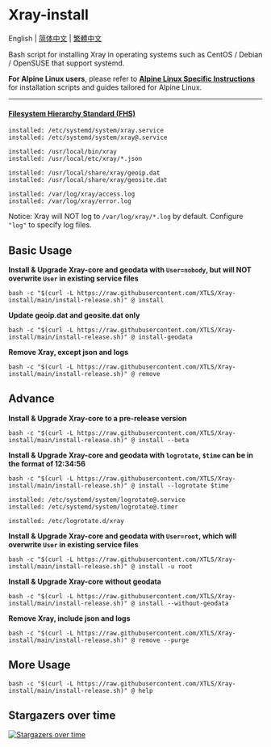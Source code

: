 # Xray-install

English | [简体中文](README_zh-Hans.md) | [繁體中文](README_zh-Hant.md)

Bash script for installing Xray in operating systems such as CentOS / Debian / OpenSUSE that support systemd.

**For Alpine Linux users**, please refer to **[Alpine Linux Specific Instructions](alpinelinux/README.md)** for installation scripts and guides tailored for Alpine Linux.

---

#### [Filesystem Hierarchy Standard (FHS)](https://en.wikipedia.org/wiki/Filesystem_Hierarchy_Standard)

```
installed: /etc/systemd/system/xray.service
installed: /etc/systemd/system/xray@.service

installed: /usr/local/bin/xray
installed: /usr/local/etc/xray/*.json

installed: /usr/local/share/xray/geoip.dat
installed: /usr/local/share/xray/geosite.dat

installed: /var/log/xray/access.log
installed: /var/log/xray/error.log
```

Notice: Xray will NOT log to `/var/log/xray/*.log` by default. Configure `"log"` to specify log files.

## Basic Usage

**Install & Upgrade Xray-core and geodata with `User=nobody`, but will NOT overwrite `User` in existing service files**

```
bash -c "$(curl -L https://raw.githubusercontent.com/XTLS/Xray-install/main/install-release.sh)" @ install
```

**Update geoip.dat and geosite.dat only**

```
bash -c "$(curl -L https://raw.githubusercontent.com/XTLS/Xray-install/main/install-release.sh)" @ install-geodata
```

**Remove Xray, except json and logs**

```
bash -c "$(curl -L https://raw.githubusercontent.com/XTLS/Xray-install/main/install-release.sh)" @ remove
```

## Advance

**Install & Upgrade Xray-core to a pre-release version**

```
bash -c "$(curl -L https://raw.githubusercontent.com/XTLS/Xray-install/main/install-release.sh)" @ install --beta
```

**Install & Upgrade Xray-core and geodata with `logrotate`, `$time` can be in the format of 12:34:56**

```
bash -c "$(curl -L https://raw.githubusercontent.com/XTLS/Xray-install/main/install-release.sh)" @ install --logrotate $time
```

```
installed: /etc/systemd/system/logrotate@.service
installed: /etc/systemd/system/logrotate@.timer

installed: /etc/logrotate.d/xray
```

**Install & Upgrade Xray-core and geodata with `User=root`, which will overwrite `User` in existing service files**

```
bash -c "$(curl -L https://raw.githubusercontent.com/XTLS/Xray-install/main/install-release.sh)" @ install -u root
```

**Install & Upgrade Xray-core without geodata**

```
bash -c "$(curl -L https://raw.githubusercontent.com/XTLS/Xray-install/main/install-release.sh)" @ install --without-geodata
```

**Remove Xray, include json and logs**

```
bash -c "$(curl -L https://raw.githubusercontent.com/XTLS/Xray-install/main/install-release.sh)" @ remove --purge
```

## More Usage

```
bash -c "$(curl -L https://raw.githubusercontent.com/XTLS/Xray-install/main/install-release.sh)" @ help
```

## Stargazers over time

[![Stargazers over time](https://starchart.cc/XTLS/Xray-install.svg)](https://starchart.cc/XTLS/Xray-install)
